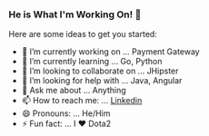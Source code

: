 ### He is What I'm Working On! 👋


Here are some ideas to get you started:

- 🔭 I’m currently working on ... Payment Gateway
- 🌱 I’m currently learning ... Go, Python
- 👯 I’m looking to collaborate on ... JHipster
- 🤔 I’m looking for help with ... Java, Angular
- 💬 Ask me about ... Anything
- 📫 How to reach me: ... [Linkedin](https://linkedin.com/in/dozturkan)
- 😄 Pronouns: ... He/Him
- ⚡ Fun fact: ... I ❤️ Dota2

